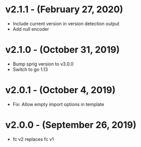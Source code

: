 # v2.1.1 - (February 27, 2020)
 * Include current version in version detection output
 * Add null encoder

# v2.1.0 - (October 31, 2019)
 * Bump sprig version to v3.0.0
 * Switch to go 1.13

# v2.0.1 - (October 4, 2019)
 * Fix: Allow empty import options in template

# v2.0.0 - (September 26, 2019)
 * fc v2 replaces fc v1
